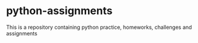 # python-assignments
This is a repository containing python practice, homeworks, challenges and assignments
